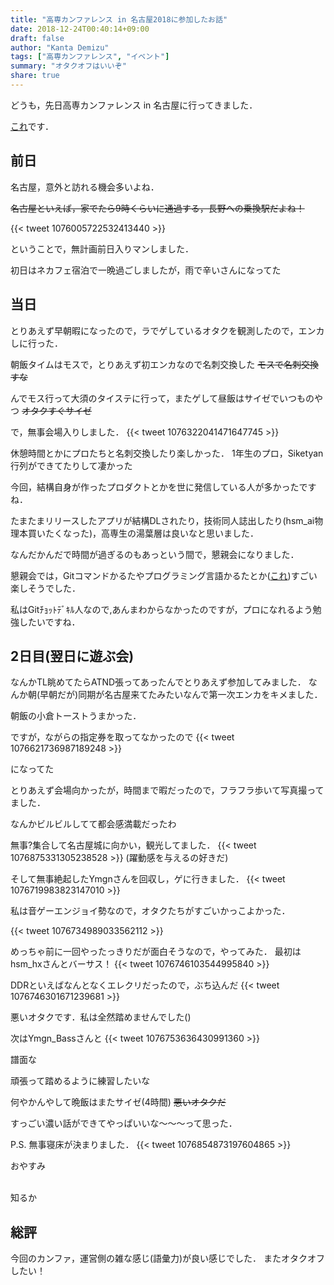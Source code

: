 ```yaml
---
title: "高専カンファレンス in 名古屋2018に参加したお話"
date: 2018-12-24T00:40:14+09:00
draft: false
author: "Kanta Demizu"
tags: ["高専カンファレンス", "イベント"]
summary: "オタクオフはいいぞ"
share: true
---
```


<!-- 後で書きます
    やっぱり書きます
-->

どうも，先日高専カンファレンス in 名古屋に行ってきました．

[これ](http://kosenconf.jp/?124nagoya2018)です．

## 前日
名古屋，意外と訪れる機会多いよね．

~~名古屋といえば，家でたら9時くらいに通過する，長野への乗換駅だよね！~~

{{< tweet 1076005722532413440 >}}

ということで，無計画前日入りマンしました．

初日はネカフェ宿泊で一晩過ごしましたが，雨で辛いさんになってた

## 当日
とりあえず早朝暇になったので，ラでゲしているオタクを観測したので，エンカしに行った．

朝飯タイムはモスで，とりあえず初エンカなので名刺交換した ~~モスで名刺交換すな~~

んでモス行って大須のタイステに行って，またゲして昼飯はサイゼでいつものやつ ~~オタクすぐサイゼ~~

で，無事会場入りしました．
{{< tweet 1076322041471647745 >}}

休憩時間とかにプロたちと名刺交換したり楽しかった．
1年生のプロ，Siketyan行列ができてたりして凄かった

今回，結構自身が作ったプロダクトとかを世に発信している人が多かったですね．

たまたまリリースしたアプリが結構DLされたり，技術同人誌出したり(hsm_ai物理本買いたくなった)，高専生の湯葉層は良いなと思いました．

なんだかんだで時間が過ぎるのもあっという間で，懇親会になりました．

懇親会では，Gitコマンドかるたやプログラミング言語かるたとか([これ](https://whiims.github.io/productions.html))すごい楽しそうでした．

私はGitﾁｮｯﾄﾃﾞｷﾙ人なので,あんまわからなかったのですが，プロになれるよう勉強したいですね．

## 2日目(翌日に遊ぶ会)
なんかTL眺めてたらATND張ってあったんでとりあえず参加してみました．
なんか朝(早朝だが)同期が名古屋来てたみたいなんで第一次エンカをキメました．

朝飯の小倉トーストうまかった．

ですが，ながらの指定券を取ってなかったので
{{< tweet 1076621736987189248 >}}

になってた

とりあえず会場向かったが，時間まで暇だったので，フラフラ歩いて写真撮ってました．

なんかビルビルしてて都会感満載だったわ

無事?集合して名古屋城に向かい，観光してました．
{{< tweet 1076875331305238528 >}}
(躍動感を与えるの好きだ)

そして無事絶起したYmgnさんを回収し，ゲに行きました．
{{< tweet 1076719983823147010 >}}

私は音ゲーエンジョイ勢なので，オタクたちがすごいかっこよかった．

{{< tweet 1076734989033562112 >}}

めっちゃ前に一回やったっきりだが面白そうなので，やってみた．
最初はhsm_hxさんとバーサス！
{{< tweet 1076746103544995840 >}}

DDRといえばなんとなくエレクリだったので，ぶち込んだ
{{< tweet 1076746301671239681 >}}

悪いオタクです．私は全然踏めませんでした()

次はYmgn_Bassさんと
{{< tweet 1076753636430991360 >}}

譜面な

頑張って踏めるように練習したいな

何やかんやして晩飯はまたサイゼ(4時間) ~~悪いオタクだ~~

すっごい濃い話ができてやっぱいいな〜〜〜って思った．

P.S. 無事寝床が決まりました．
{{< tweet 1076854873197604865 >}}

おやすみ

<br />
知るか

## 総評
今回のカンファ，運営側の雑な感じ(語彙力)が良い感じでした．
またオタクオフしたい！
